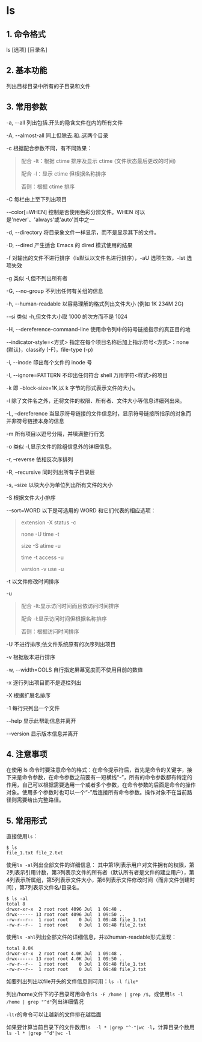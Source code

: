 # ls

## 1. 命令格式

ls [选项] [目录名]

## 2. 基本功能

列出目标目录中所有的子目录和文件

## 3. 常用参数

-a, --all 列出包括.开头的隐含文件在内的所有文件

-A, --almost-all 同上但除去.和..这两个目录

-c 根据配合参数不同，有不同效果：

> 配合 -lt：根据 ctime 排序及显示 ctime (文件状态最后更改的时间)
>
> 配合 -l：显示 ctime 但根据名称排序
>
> 否则：根据 ctime 排序

-C 每栏由上至下列出项目

--color[=WHEN] 控制是否使用色彩分辨文件。WHEN 可以是'never'、'always'或'auto'其中之一

-d, --directory 将目录象文件一样显示，而不是显示其下的文件。

-D, --dired 产生适合 Emacs 的 dired 模式使用的结果

-f 对输出的文件不进行排序（ls默认以文件名进行排序），-aU 选项生效，-lst 选项失效

-g 类似 -l,但不列出所有者

-G, --no-group 不列出任何有关组的信息

-h, --human-readable 以容易理解的格式列出文件大小 (例如 1K 234M 2G)

--si 类似 -h,但文件大小取 1000 的次方而不是 1024

-H, --dereference-command-line 使用命令列中的符号链接指示的真正目的地

--indicator-style=<方式> 指定在每个项目名称后加上指示符号<方式>：none (默认)，classify (-F)，file-type (-p)

-i, --inode 印出每个文件的 inode 号

-I, --ignore=PATTERN 不印出任何符合 shell 万用字符<样式>的项目

-k 即 –block-size=1K,以 k 字节的形式表示文件的大小。

-l 除了文件名之外，还将文件的权限、所有者、文件大小等信息详细列出来。

-L, –dereference 当显示符号链接的文件信息时，显示符号链接所指示的对象而并非符号链接本身的信息

-m 所有项目以逗号分隔，并填满整行行宽

-o 类似 -l,显示文件的除组信息外的详细信息。

-r, –reverse 依相反次序排列

-R, –recursive 同时列出所有子目录层

-s, –size 以块大小为单位列出所有文件的大小

-S 根据文件大小排序

--sort=WORD 以下是可选用的 WORD 和它们代表的相应选项：

> extension -X status -c
>
> none -U time -t
>
> size -S atime -u
>
> time -t access -u
>
> version -v use -u

-t 以文件修改时间排序

-u

> 配合 -lt:显示访问时间而且依访问时间排序
>
> 配合 -l:显示访问时间但根据名称排序
>
> 否则：根据访问时间排序

-U 不进行排序;依文件系统原有的次序列出项目

-v 根据版本进行排序

-w, --width=COLS 自行指定屏幕宽度而不使用目前的数值

-x 逐行列出项目而不是逐栏列出

-X 根据扩展名排序

-1 每行只列出一个文件

--help 显示此帮助信息并离开

--version 显示版本信息并离开

## 4. 注意事项

在使用 ls 命令时要注意命令的格式：在命令提示符后，首先是命令的关键字，接下来是命令参数，在命令参数之前要有一短横线“-”，所有的命令参数都有特定的作用，自己可以根据需要选用一个或者多个参数，在命令参数的后面是命令的操作对象。使用多个参数时也可以一个“-”后连接所有命令参数。操作对象不在当前路径则需要给出完整路径。

## 5. 常用形式

直接使用`ls`：

```console
$ ls
file_1.txt file_2.txt
```

使用`ls -al`列出全部文件的详细信息：
其中第1列表示用户对文件拥有的权限，第2列表示引用计数，第3列表示文件的所有者（默认所有者是文件的建立用户），第4列表示所属组，第5列表示文件大小，第6列表示文件修改时间（而非文件创建时间），第7列表示文件名/目录名。

```console
$ ls -al
total 8
drwxr-xr-x  2 root root 4096 Jul  1 09:48 .
drwx------ 13 root root 4096 Jul  1 09:50 ..
-rw-r--r--  1 root root    0 Jul  1 09:48 file_1.txt
-rw-r--r--  1 root root    0 Jul  1 09:48 file_2.txt
```

使用`ls -ahl`列出全部文件的详细信息，并以human-readable形式呈现：

```console
total 8.0K
drwxr-xr-x  2 root root 4.0K Jul  1 09:48 .
drwx------ 13 root root 4.0K Jul  1 09:50 ..
-rw-r--r--  1 root root    0 Jul  1 09:48 file_1.txt
-rw-r--r--  1 root root    0 Jul  1 09:48 file_2.txt
```

如要列出列出以file开头的文件信息则可用：`ls -l file*`

列出/home文件下的子目录可用命令:`ls -F /home | grep /$`，或使用`ls -l /home | grep "^d"`列出详细情况

`-ltr`的命令可以让越新的文件排在越后面

如果要计算当前目录下的文件数用`ls  -l * |grep "^-"|wc -l`，计算目录个数用`ls -l * |grep "^d"|wc -l`
